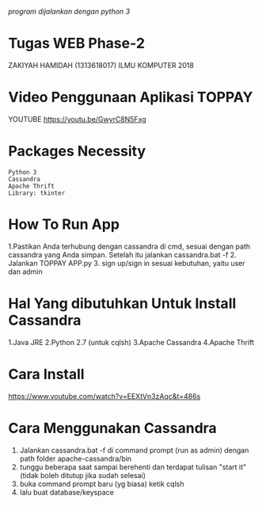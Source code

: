 *program dijalankan dengan python 3*

# Tugas WEB Phase-2
ZAKIYAH HAMIDAH (1313618017)
ILMU KOMPUTER 2018

# Video Penggunaan Aplikasi TOPPAY
YOUTUBE 
https://youtu.be/GwyrC8N5Fxg

# Packages Necessity

    Python 3
    Cassandra
    Apache Thrift
    Library: tkinter

# How To Run App

1.Pastikan Anda terhubung dengan cassandra di cmd, sesuai dengan path cassandra yang Anda simpan. Setelah itu jalankan cassandra.bat -f
2. Jalankan TOPPAY APP.py
3. sign up/sign in sesuai kebutuhan, yaitu user dan admin

# Hal Yang dibutuhkan Untuk Install Cassandra
1.Java JRE
2.Python 2.7 (untuk cqlsh)
3.Apache Cassandra
4.Apache Thrift

# Cara Install 
https://www.youtube.com/watch?v=EEXtVn3zAqc&t=486s

# Cara Menggunakan Cassandra
1. Jalankan cassandra.bat -f di command prompt (run as admin) dengan path folder apache-cassandra/bin
2. tunggu beberapa saat sampai berehenti dan terdapat tulisan "start it" (tidak boleh ditutup jika sudah selesai)
3. buka command prompt baru (yg biasa) ketik cqlsh
4. lalu buat database/keyspace
